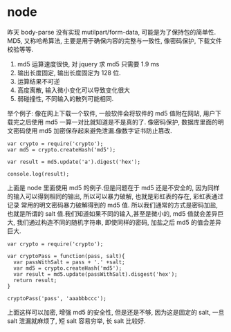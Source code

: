 # node

昨天 body-parse 没有实现 mutilpart/form-data, 可能是为了保持包的简单性.
MD5, 又称哈希算法, 主要是用于确保内容的完整与一致性, 像密码保护, 下载文件校验等等.
1. md5 运算速度很快, 对 jquery 求 md5 只需要 1.9 ms
2. 输出长度固定, 输出长度固定为 128 位.
3. 运算结果不可逆
4. 高度离散, 输入微小变化可以导致变化很大
5. 弱碰撞性, 不同输入的散列可能相同.

举个例子: 像在网上下载一个软件, 一般软件会将软件的 md5 值附在网站, 用户下载完之后使用 md5 一算一对比就知道是不是真的了.
像密码保护, 数据库里面的明文密码使用 md5 加密保存起来避免泄漏.像数字证书防止篡改. 
```
var crypto = require('crypto');
var md5 = crypto.createHash('md5');

var result = md5.update('a').digest('hex');

console.log(result);
```
上面是 node 里面使用 md5 的例子.但是问题在于 md5 还是不安全的, 因为同样的输入可以得到相同的输出, 所以可以暴力破解, 也就是彩虹表的存在, 彩虹表通过记录
常用的明文密码暴力破解得到的 md5 值.
所以我们通常的方式是密码加盐, 也就是所谓的 salt 值.我们知道如果不同的输入,甚至是微小的, md5 值就会差异巨大, 我们通过构造不同的随机字符串, 即使同样的密码,
加盐之后 md5 的值会差异巨大.
```
var crypto = require('crypto');

var cryptoPass = function(pass, salt){
  var passWithSalt = pass + '.' +salt;
  var md5 = crypto.createHash('md5');
  var result = md5.update(passWithSalt).disgest('hex');
  return result;
}

cryptoPass('pass', 'aaabbbccc');
```
上面这样可以加密, 增强 md5 的安全性, 但是还是不够, 因为这是固定的 salt, 一旦 salt 泄漏就麻烦了, 短 salt 容易穷举, 长 salt 比较好.
